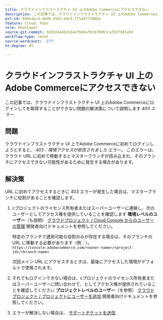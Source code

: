 ```yaml
---
title: クラウドインフラストラクチャ UI 上のAdobe Commerceにアクセスできない
description: この記事では、クラウドインフラストラクチャ UI 上のAdobe Commerceにログインすると「403 エラー」が発生する問題の解決策を説明します。
exl-id: 948e4acd-abd6-4562-b9c0-771a977188ba
feature: Cloud, Paas
role: Developer
source-git-commit: 3d3d2da45d164efbbbaf8c878967caf83f845a59
workflow-type: tm+mt
source-wordcount: '277'
ht-degree: 0%

---
```


# クラウドインフラストラクチャ UI 上のAdobe Commerceにアクセスできない

この記事では、クラウドインフラストラクチャ UI 上のAdobe Commerceにログインしてを取得することができない問題の解決策について説明します *403 エラー*.

## 問題

クラウドインフラストラクチャ UI 上でAdobe Commerceに初めてログインしようとすると、 *403：環境アクセスが拒否されました* エラー。 このエラーは、クラウド URL に初めて移動するとマスターブランチが読み込まれ、そのブランチにアクセスできない可能性があるために発生する場合があります。

## 解決策

URL に初めてアクセスするときに 403 エラーが発生した場合は、マスターブランチに役割があることを確認します。

1. сプロジェクトのライセンス所有者またはスーパーユーザーに連絡し、次のユーザーとしてアクセス権を提供していることを確認します **環境レベルのユーザー**（も説明） [クラウドプロジェクト / Cloud Console からのユーザーの管理](https://experienceleague.adobe.com/docs/commerce-cloud-service/user-guide/project/user-access.html#manage-users-from-the-cloud-console) 開発者向けドキュメントを参照してください。

   特定のブランチで適用可能な役割のみが存在する場合は、そのブランチの URL に移動する必要があります（例：）。
   `https://console.adobecommerce.com/<owner-name>/<project-id>/<branch-name>`

   次回メイン URL にアクセスするときは、最後にアクセスした環境がデフォルトで使用されます。

1. それでもログインできない場合は、сプロジェクトのライセンス所有者またはスーパーユーザーに問い合わせて、としてアクセス権が提供されていることを確認してください **プロジェクトレベルのユーザー**（を参照） [クラウドプロジェクト / プロジェクトにユーザーを追加](https://experienceleague.adobe.com/docs/commerce-cloud-service/user-guide/project/user-access.html#add-a-user-to-the-project) 開発者向けドキュメントを参照してください。
1. エラーが解決しない場合は、 [サポートチケットを送信](/help/help-center-guide/help-center/magento-help-center-user-guide.md#submit-ticket).

